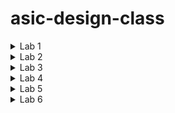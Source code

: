 # asic-design-class
<details>
<summary>Lab 1</summary>
LAB1

Task1: Create a C program and verify it using gcc compiler.
STEPS:

1.Create a file in editor in Linux environment.

![Screenshot from 2024-07-17 07-29-28](https://github.com/user-attachments/assets/7a9b5721-a2bd-4a11-9e49-fc43695f4ab9)

2.Compile code in termianl window using gcc compiler.

![Screenshot from 2024-07-17 07-27-37](https://github.com/user-attachments/assets/5ca86dc0-89c1-49e0-9e10-27c8faebe04b)

3.Executables will be generated after compilation,to run and check the output use the following command. 

![Screenshot from 2024-07-17 07-30-16](https://github.com/user-attachments/assets/6a38e971-0fe9-43e3-a660-22dc143eace3)

INITIAL CODE AND FINAL OUTPUT

![Screenshot from 2024-07-17 07-49-06](https://github.com/user-attachments/assets/90c15770-1cf6-4309-8d82-b1fe1c4ceddb)




Task2: Run the C program on a Riscv gcc compiler.

STEPS:

1.Compile the C code on Riscv compier using the following command.

![Screenshot from 2024-07-17 08-02-18](https://github.com/user-attachments/assets/ff557bf6-3b51-47cb-8c23-c0481ea32ea7)

2.Generate a new executable file.

![Screenshot from 2024-07-17 08-03-33](https://github.com/user-attachments/assets/7b8710da-989f-425d-b248-190ead3a1b50)

3.To look at the assembly code for the given C program use the following command.

![Screenshot from 2024-07-17 08-04-50](https://github.com/user-attachments/assets/5d98c9db-574c-4fe8-a384-48b2466ffdef)

4.To view some part of file at once use the following command and search for main to know the number of bytes used for its instruction set.

![Screenshot from 2024-07-17 08-06-05](https://github.com/user-attachments/assets/8fec103c-9ba3-4721-bf13-4e192687e7a2)

5.Now, instead of O1 in command we use Ofast so that we can reduce the number of bytes used by the main program.

![Screenshot from 2024-07-17 08-07-17](https://github.com/user-attachments/assets/df071282-7ac7-40b7-b362-6582d1172cf1)

6.Generate the assembly code for the above file and notice that the number of bytes used gets reduced to 12 instead of 15.
![Screenshot from 2024-07-17 08-08-52](https://github.com/user-attachments/assets/45e90a05-96fb-4614-b58b-e9a28c376b71)


INITIAL AND FINAL OUTPUT
![Screenshot from 2024-07-17 08-11-55](https://github.com/user-attachments/assets/60c5e1ee-1179-4bec-8dd8-0b661dbd5b32)

</details>


<details>
# LAB2
<summary>Lab 2</summary>

In Lab1 we compiled and executed our C code on gcc compiler, also in the second task we compiled our code on riscv compiler.
In this lab we will compile, execute and debug C code using riscv Simulator in Spike Simulation environment

## STEPS:


1.We executed our code using gcc compiler and spike simulator to check if both have the same result.
  To compile code in Spike Simultor we use the following command:
  
  ```bash
  riscv64-unknown-elf-gcc -Ofast -mabi=lp64 -march=rv64i -o sum1ton.o sum1ton.c 
  ```
  
  To run code in Spike Simulator we use the following command:
  
 ```bash 
 spike pk sum1ton.o
  ```
  
  Now we compared our gcc output and riscv output wich came out same.
  
  ![Screenshot from 2024-07-22 18-23-05](https://github.com/user-attachments/assets/a08930f4-1a75-44ac-bba4-e6cdda465dbd)

2.We tried to debug our code using spike by using the following command:

```bash   
spike -d pk sum1ton.o
 ```  
   
   Complete assembly code is shown into the terminal
   
  ![Screenshot from 2024-07-22 18-25-16](https://github.com/user-attachments/assets/b7d1e1a6-9168-40d7-bc47-4885d6780c14)


3.We want debug only the main part of the code manually so all the part which was before that we executed using the command
```bash
 until pc 0 100b0
```

  ![Screenshot from 2024-07-22 18-26-25](https://github.com/user-attachments/assets/99f7e1c1-9008-4726-98fa-544d167cbc03)
  

4.After this we wanted to run each step manually and noting down the values which are changing in each registers.
  First, we checked the values of register a2 by using the command
  ```bash
    reg 0 a2
  ```
  
  Initially it had 0x00000000000000b0
  After this we executed one line of code by pressing Enter so that the next line gets executed.
  The next was lui a2 0x1 which load the upper immediate that is the the bits from 12 to 31 with value 1 i.e, 0x00000000000100b0
  Again we checked the value of the register which now contained the changed value.
  
  ![Screenshot from 2024-07-22 18-27-34](https://github.com/user-attachments/assets/172905d9-82e6-4cf6-9db7-b71a060c78e8)

5.After this in the next instruction we loaded register a0 with value 0x21 and checked it.

 ![Screenshot from 2024-07-22 18-28-29](https://github.com/user-attachments/assets/31f2fb08-e19e-4642-87c2-1e88f6ada302)


6.The next instruction decremented the value present in the stack pointer by 16(in decimal) which is 10 in binary.
  Initially it had 0x0000003ffffffb50

After the execution of instruction it had 0x0000003ffffffb40

![Screenshot from 2024-07-22 18-33-49](https://github.com/user-attachments/assets/8261d937-119d-425e-a719-263faf653f87)

We can do the same for other instructions as well.
</details>


<details>
  <summary>Lab 3</summary>
# **LAB 3**

## To identify the type of instructions in RISC-V as R, I, S, B, U, J type, understand the differences between hardcoding 32-bit pattern of instructions and when the instructions are executed using RISC-V ISA.

### Different Types of Instructions in RISC-V

Instructions are classified in RISC-V based on their formats and functionality:

#### 1. R-Type (Register)
Used for arithmetic and logical operations where all operands are registers.  
Example: ADD, SUB, AND, OR, XOR, SLL, SRL, SLT.  
Format:

- **func7**  
  - Size: 7 bits  
  - Location: Bits 25 to 31 of the instruction  
  - Description: Differentiates between instructions within the same opcode and funct3.  

- **rs2 (Source Register 2)**  
  - Size: 5 bits  
  - Location: Bits 20 to 24 of the instruction  
  - Description: Specifies the second source register.  

- **rs1 (Source Register 1)**  
  - Size: 5 bits  
  - Location: Bits 15 to 19 of the instruction  
  - Description: Specifies the first source register.  

- **funct3**  
  - Size: 3 bits  
  - Location: Bits 12 to 14 of the instruction  
  - Description: Provides mid-level differentiation within the general category specified by the opcode.  

- **rd (Destination Register)**  
  - Size: 5 bits  
  - Location: Bits 7 to 11 of the instruction  
  - Description: Specifies the destination register.  

- **opcode**  
  - Size: 7 bits  
  - Location: Bits 0 to 6 of the instruction  
  - Description: Specifies the general operation category (e.g., arithmetic, logical, load, store, etc.).  

#### 2. I-Type (Immediate)  
Used for operations involving an immediate value.  
Example: ADDI, SLTI, ANDI, ORI, XORI, LW.  
Format:

- **opcode**  
  - Size: 7 bits  
  - Location: Bits 0 to 6 of the instruction.  
  - Description: Specifies the general operation category (e.g., arithmetic with immediate, load, etc.).  

- **rd**  
  - Size: 5 bits  
  - Location: Bits 7 to 11 of the instruction  
  - Description: Specifies the destination register.  

- **funct3**  
  - Size: 3 bits  
  - Location: Bits 12 to 14 of the instruction  
  - Description: Provides mid-level differentiation within the opcode category.  

- **rs1 (Source Register 1)**  
  - Size: 5 bits  
  - Location: Bits 15 to 19 of the instruction  
  - Description: Specifies the first source register.  

- **imm (Immediate Value)**  
  - Size: 12 bits  
  - Location: Bits 20 to 31 of the instruction  
  - Description: Represents a 12-bit immediate value used in the operation.  

#### 3. S-Type  
Used for storing instructions where data from a register is stored into memory.  
Format:

- **opcode**  
  - Size: 7 bits  
  - Location: Bits 0 to 6 of the instruction  
  - Description: Identifies the type of operation (e.g., store).  

- **imm (Immediate Value, lower 5 bits)**  
  - Size: 5 bits  
  - Location: Bits 7 to 11 of the instruction  
  - Description: Represents the lower 5 bits of the immediate value for address calculation.  

- **funct3**  
  - Size: 3 bits  
  - Location: Bits 12 to 14 of the instruction  
  - Description: Specifies the specific type of store operation.  

- **rs1 (Source Register 1)**  
  - Size: 5 bits  
  - Location: Bits 15 to 19 of the instruction  
  - Description: Specifies the base register for the store operation.  

- **rs2 (Source Register 2)**  
  - Size: 5 bits  
  - Location: Bits 20 to 24 of the instruction  
  - Description: Specifies the source register holding the data to be stored.  

- **imm (Immediate Value, upper 7 bits)**  
  - Size: 7 bits  
  - Location: Bits 25 to 31 of the instruction  
  - Description: Represents the upper 7 bits of the immediate value for address calculation.  

#### 4. B-Type  
Used for conditional branch instructions.  
Format:

- **opcode**  
  - Size: 7 bits  
  - Location: Bits 0 to 6 of the instruction  
  - Description: Specifies the general operation category (e.g., branch).  

- **imm[11] (Immediate Bit 11)**  
  - Size: 1 bit  
  - Location: Bit 7 of the instruction  
  - Description: Represents the 11th bit of the immediate value.  

- **imm[4:1] (Immediate Bits 4 to 1)**  
  - Size: 4 bits  
  - Location: Bits 8 to 11 of the instruction  
  - Description: Represents bits 4 to 1 of the immediate value.  

- **funct3**  
  - Size: 3 bits  
  - Location: Bits 12 to 14 of the instruction  
  - Description: Specifies the specific type of branch operation.  

- **rs1 (Source Register 1)**  
  - Size: 5 bits  
  - Location: Bits 15 to 19 of the instruction  
  - Description: Specifies the first source register for comparison.  

- **rs2 (Source Register 2)**  
  - Size: 5 bits  
  - Location: Bits 20 to 24 of the instruction  
  - Description: Specifies the second source register for comparison.  

- **imm[10:5] (Immediate Bits 10 to 5)**  
  - Size: 6 bits  
  - Location: Bits 25 to 30 of the instruction  
  - Description: Represents bits 10 to 5 of the immediate value.  

- **imm[12] (Immediate Bit 12)**  
  - Size: 1 bit  
  - Location: Bit 31  
  - Description: Represents the 12th bit of the immediate value.  

#### 5. U-Type  
The U-type format is used for instructions that need a 20-bit immediate value. These instructions include LUI (Load Upper Immediate) and AUIPC (Add Upper Immediate to PC).

- **opcode**  
  - Size: 7 bits  
  - Location: Bits 0 to 6 of the instruction  
  - Description: Specifies the general operation category.

- **rd**  
  - Size: 5 bits  
  - Location: Bits 7 to 11 of the instruction  
  - Description: Specifies the destination register.

- **imm[19:12]**  
  - Size: 8 bits  
  - Location: Bits 12 to 19 of the instruction  
  - Description: Represents bits 19 to 12 of the immediate value.

- **imm[11]**  
  - Size: 1 bit  
  - Location: Bit 20  
  - Description: Represents bit 11 of the immediate value.

- **imm[10:1]**  
  - Size: 10 bits  
  - Location: Bits 21 to 30 of the instruction  
  - Description: Represents bits 10 to 1 of the immediate value.

- **imm[20]**  
  - Size: 1 bit  
  - Location: Bit 31  
  - Description: Represents bit 20 of the immediate value.

#### 6. J-Type  
The J-type format is primarily used for jump instructions, such as JAL (Jump and Link).

- **opcode**  
  - Size: 7 bits  
  - Location: Bits 0 to 6 of the instruction  
  - Description: Specifies the operation. For JAL, the opcode is 1101111.

- **rd**  
  - Size: 5 bits  
  - Location: Bits 7 to 11 of the instruction  
  - Description: Specifies the destination register where the return address (PC + 4) will be stored.

- **imm[19:12]**  
  - Size: 8 bits  
  - Location: Bits 12 to 19 of the instruction  
  - Description: Represents bits 19 to 12 of the immediate value.

- **imm[11]**  
  - Size: 1 bit  
  - Location: Bit 20  
  - Description: Represents bit 11 of the immediate value.

- **imm[10:1]**  
  - Size: 10 bits  
  - Location: Bits 21 to 30 of the instruction  
  - Description: Represents bits 10 to 1 of the immediate value.

- **imm[20]**  
  - Size: 1 bit  
  - Location: Bit 31  
  - Description: Represents bit 20 of the immediate value.


## RISC-V Instructions with Hexadecimal Encodings


  ADD r8, r9, r10  
  #R-Type Instruction Format  
  func7 - 0000000  
  rs2 - 01010  
  rs1 - 01001  
  func3 - 000  
  rd - 01000  
  opcode - 0110011  
  0000000 01010 01001 000 01000 0110011
  Hex: 0x00a48433

  SUB r10, r8, r9  
  #R-Type Instruction Format  
  func7 - 0100000  
  rs2 - 01001  
  rs1 - 01000  
  func3 - 000  
  rd - 01010  
  opcode - 0110011  
  0100000 01001 01000 000 01010 0110011
  Hex: 0x40a48533

  AND r9, r8, r10  
  #R-Type Instruction Format  
  func7 - 0000000  
  rs2 - 01010  
  rs1 - 01000  
  func3 - 111  
  rd - 01001  
  opcode - 0110011  
  0000000 01010 01000 111 01001 0110011
  Hex: 0x00a407b3

  OR r8, r9, r5  
  #R-Type Instruction Format  
  func7 - 0000000  
  rs2 - 00101  
  rs1 - 01001  
  func3 - 110  
  rd - 01000  
  opcode - 0110011  
  0000000 00101 01001 110 01000 0110011
  Hex: 0x0054c733

  XOR r8, r8, r4  
  #R-Type Instruction Format  
  funct7: 0000000  
  rs2: 00100  
  rs1: 01000  
  funct3: 100  
  rd: 01000  
  opcode: 0110011  
  0000000 00100 01000 100 01000 0110011
  Hex: 0x00448633

  SLT r0, r1, r4  
  #R-Type Instruction Format  
  funct7: 0000000  
  rs2: 00100  
  rs1: 00001  
  funct3: 010  
  rd: 00000  
  opcode: 0110011  
  0000000 00100 00001 010 00000 0110011
  Hex: 0x0040a033

  ADDI r2, r2, 5  
  #I-Type Instruction Format  
  immediate: 000000000101  
  rs1: 00010  
  funct3: 000  
  rd: 00010  
  opcode: 0010011  
  000000000101 00010 000 00010 0010011
  Hex: 0x00510113

  SW r2, r0, 4  
  #S-Type Instruction Format  
  immediate: 0000000 00010  
  rs2: 00010  
  rs1: 00000  
  funct3: 010  
  opcode: 0100011  
  0000000 00010 00000 010 00100 0100011
  Hex: 0x00412023

  SRL r6, r1, r1  
  #R-Type Instruction Format  
  funct7: 0000000  
  rs2: 00001  
  rs1: 00001  
  funct3: 101  
  rd: 00110  
  opcode: 0110011  
  0000000 00001 00001 101 00110 0110011
  Hex: 0x001092b3

  BNE r0, r0, 20  
  #B-Type Instruction Format  
  immediate: 000000 01000 0  
  rs2: 00000  
  rs1: 00000  
  funct3: 001  
  opcode: 1100011  
  0000000 00000 00000 001 01000 1100011
  Hex: 0x01400063

  BEQ r0, r0, 15  
  #B-Type Instruction Format  
  immediate: 000000 01111 0  
  rs1: 00000  
  rs2: 00000  
  funct3: 000  
  opcode: 1100011  
  0000000 00000 00000 000 01111 1100011
  Hex: 0x00f00063

  LW r3, r1, 2  
  #I-type instruction format  
  immediate: 000000000010  
  rs1: 00001  
  funct3: 010  
  rd: 00011  
  opcode: 0000011  
  000000000010 00001 010 00011 0000011
  Hex: 0x00210183

  SLL r5, r1, r1  
  #R-Type instruction format  
  funct7: 0000000  
  rs2: 00001  
  rs1: 00001  
  funct3: 001  
  rd: 00101  
  opcode: 0110011  
  0000000 00001 00001 001 00101 0110011
  Hex: 0x001091b3



  ### RISC-V Instructions and Hexadecimal Values Table
  
  | Instruction      | Hexadecimal Value |
  |------------------|-------------------|
  | ADD r8, r9, r10  | 0x00a48433        |
  | SUB r10, r8, r9  | 0x40a48533        |
  | AND r9, r8, r10  | 0x00a407b3        |
  | OR r8, r9, r5    | 0x0054c733        |
  | XOR r8, r8, r4   | 0x00448633        |
  | SLT r0, r1, r4   | 0x0040a033        |
  | ADDI r2, r2, 5   | 0x00510113        |
  | SW r2, r0, 4     | 0x00412023        |
  | SRL r6, r1, r1   | 0x001092b3        |
  | BNE r0, r0, 20   | 0x01400063        |
  | BEQ r0, r0, 15   | 0x00f00063        |
  | LW r3, r1, 2     | 0x00210183        |
  | SLL r5, r1, r1   | 0x001091b3        |



 ### Verilog Hardcoded values and RISCv ISA 


  

  | Assembly Code        | Hardcoded Hex Value | 32-bit RISC-V Instruction (Hex) |
  |----------------------|---------------------|---------------------------------|
  | add r6, r1, r2       | 32'h02208300        | 0x00208333                      |
  | sub r7, r1, r2       | 32'h02209380        | 0x402083b3                      |
  | and r8, r1, r3       | 32'h0230a400        | 0x0030a333                      |
  | or r9, r2, r5        | 32'h02513480        | 0x005123b3                      |
  | xor r10, r1, r4      | 32'h0240c500        | 0x0040a333                      |
  | slt r11, r2, r4      | 32'h02415580        | 0x004123b3                      |
  | addi r12, r4, 5      | 32'h00520600        | 0x00520613                      |
  | sw r3, r1, 2         | 32'h00209181        | 0x00212023                      |
  | lw r13, r1, 2        | 32'h00208681        | 0x00208683                      |
  | beq r0, r0, 15       | 32'h00f00002        | 0x00f00063                      |
  | add r14, r2, r2      | 32'h00210700        | 0x002103b3                      |
  | bne r0, r1, 20       | 32'h01409002        | 0x01409063                      |
  | sll r15, r1, r2(2)   | 32'h00208783        | 0x002087b3                      |
  | srl r16, r14, r2(2)  | 32'h00271803        | 0x002718b3                      |

Waveform snapshots for command for Verilog netlist and testbench

![Screenshot from 2024-07-29 12-55-34](https://github.com/user-attachments/assets/a4422c3d-d251-4c78-bbc6-8bb002c71959)

We obtained the following waveforms by executing the following commands on terminal:

```
iverilog -o iiitb_rv32i_tb iiitb_rv32i.v iiitb_rv32i_tb.v
```
This command compiles the Verilog source files and generates an executable named iiitb_rv32i_tb.

```
vvp iiitb_rv32i_tb
```
This command executes the simulation, and during this process, it generates a Value Change Dump (VCD) file (named iiitb_rv32i.vcd specified in the testbench).

```
gtkwave iiitb_rv32i.vcd
```

This command launches GTKWave and opens the specified VCD file, to visually inspect the waveforms and analyze the behavior of Verilog design and testbench.

```
Add R6, R2, R1
```

![Your paragraph text (1)](https://github.com/user-attachments/assets/b7027ff8-64eb-4a5b-89ac-dea30e2b5749)  


```
SUB R7, R1, R2
```

![32 bit instruction for SUB R7, R1, R2](https://github.com/user-attachments/assets/7876f010-14eb-4a0b-9779-c7581ca3c2d0)  



```
AND R8, R1, R3
```

![output of 3 and 1 will be 1 (0011) (0001) = (0001)](https://github.com/user-attachments/assets/70005853-ba64-44aa-89ff-99acfb30d479)  

  
```
OR R9, R2, R5
```
![output of 2  5 will be 7 (0010)  (0101) = (0111)](https://github.com/user-attachments/assets/3cc92644-9524-42a8-9962-402a19cc668e)  


```
XOR R10, R1, R4
```
 ![Untitled design](https://github.com/user-attachments/assets/54035e1f-6630-493a-948e-e353ee2f2208)  
 
```
SLT R1, R2, R4
```  
     
![Values stored in two different registers](https://github.com/user-attachments/assets/5eb768f6-09ec-42fc-93db-9a1c355dea2d)  

```
ADDI R12, R4, R5
```
![Your paragraph text](https://github.com/user-attachments/assets/c3c70c0e-f9d6-4ff1-97bc-ebb4cbf797c3)  

```
BEQ R0, R0, 15
```
![value stored in register R0](https://github.com/user-attachments/assets/a8d327c7-dfe5-4610-8dbb-67f2e569a5c8)      


</details>

<details>
  <summary>Lab 4</summary>
Task : To verify the output through gcc compiler and riscv compiler
Steps:
  
1. Write a code which can be compiled using gcc and riscv gcc
   
  ```#include <limits.h>
#include <stdbool.h>
#include <stdio.h>

#define V 9	

int minDistance(int dist[], bool sptSet[])	
{
    // Initialize min value
    int min = INT_MAX, min_index;

    for (int v = 0; v < V; v++)
        if (sptSet[v] == false && dist[v] <= min)
            min = dist[v], min_index = v;

    return min_index;
}


void printSolution(int dist[])
{
    printf("Vertex \t\t Distance from Source\n");
    for (int i = 0; i < V; i++)
        printf("%d \t\t\t\t %d\n", i, dist[i]);
}

void dijkstra(int graph[V][V], int src)
{
    int dist[V]; 

    bool sptSet[V]; 

    
    for (int i = 0; i < V; i++)
        dist[i] = INT_MAX, sptSet[i] = false;

   
    dist[src] = 0;

    
    for (int count = 0; count < V - 1; count++) {
        
        int u = minDistance(dist, sptSet);

        
        sptSet[u] = true;

        
        for (int v = 0; v < V; v++)

           
            if (!sptSet[v] && graph[u][v]
                && dist[u] != INT_MAX
                && dist[u] + graph[u][v] < dist[v])
                dist[v] = dist[u] + graph[u][v];
    }

   
    printSolution(dist);
}


int main()
{
   
    int graph[V][V] = { { 0, 4, 0, 0, 0, 0, 0, 8, 0 },
                        { 4, 0, 8, 0, 0, 0, 0, 11, 0 },
                        { 0, 8, 0, 7, 0, 4, 0, 0, 2 },
                        { 0, 0, 7, 0, 9, 14, 0, 0, 0 },
                        { 0, 0, 0, 9, 0, 10, 0, 0, 0 },
                        { 0, 0, 4, 14, 10, 0, 2, 0, 0 },
                        { 0, 0, 0, 0, 0, 2, 0, 1, 6 },
                        { 8, 11, 0, 0, 0, 0, 1, 0, 7 },
                        { 0, 0, 2, 0, 0, 0, 6, 7, 0 } };

    
    dijkstra(graph, 0);

    return 0;
}
```
2. Compile the code using gcc

![Screenshot from 2024-08-14 10-47-36](https://github.com/user-attachments/assets/87c8daa8-6af9-4adf-b248-daab4f6cd8c9)

3.Compile the code using riscv gcc

![Screenshot from 2024-08-14 10-47-45](https://github.com/user-attachments/assets/5db17abd-bdac-4cda-b59d-f84953b22a4f)

4. Comparing the outputs of both

![Screenshot from 2024-08-14 10-50-03](https://github.com/user-attachments/assets/7b63b14b-9097-487c-bc60-a79a795127f6)

Conlusion:
Output of GCC and RISCV are same
</details>

<details>
<summary>Lab 5</summary>

# Task - 1 : Digital logic using MakerChip IDE

Makerchip IDE
![Screenshot (431)](https://github.com/user-attachments/assets/8848c3f6-43ca-46af-bf73-5e2ed4b627d5)

### Sequential Calculator
![Screenshot 2024-08-22 001427](https://github.com/user-attachments/assets/66e5486f-deb1-487b-a226-1633c6d0174f)
 ```
\m5_TLV_version 1d: tl-x.org
\m5
   
   // =================================================
   // Welcome!  New to Makerchip? Try the "Learn" menu.
   // =================================================
   
   //use(m5-1.0)   /// uncomment to use M5 macro library.
\SV
   // Macro providing required top-level module definition, random
   // stimulus support, and Verilator config.
   m5_makerchip_module   // (Expanded in Nav-TLV pane.)
\TLV
   $reset = *reset; 
   $clk_vai = *clk;

           
         
   $val1[31:0] = $rand1[3:0];
   $val2[31:0] = $rand2[3:0];
   $sum[31:0] = >>1$f + $val2;
   $diff[31:0] = >>1$f - $val2;
   $prod[31:0] = >>1$f * $val2;
   $quot[31:0] = >>1$f / $val2;

   $f[31:0] = $reset ? 0:(($sel[1:0] == 0) ? $sum : ($sel[1:0]==1) ? $diff : ($sel[1:0]==2) ? $prod : $quot);

   
   // Assert these to end simulation (before Makerchip cycle limit).
   *passed = *cyc_cnt > 40;
   *failed = 1'b0;
\SV
   endmodule

​

```
![Screenshot (441)](https://github.com/user-attachments/assets/10567c16-457e-4afc-8459-b26aa31da3b6)


### Cycle Calculator

![Screenshot 2024-08-22 003128](https://github.com/user-attachments/assets/6b51b546-1e19-477d-b548-c1fa7e223bc3)

```
\m5_TLV_version 1d: tl-x.org
\m5
   
   // =================================================
   // Welcome!  New to Makerchip? Try the "Learn" menu.
   // =================================================
   
   //use(m5-1.0)   /// uncomment to use M5 macro library.
\SV
   // Macro providing required top-level module definition, random
   // stimulus support, and Verilator config.
   m5_makerchip_module   // (Expanded in Nav-TLV pane.)
\TLV
   
   
   |calc
      @1
         $reset = *reset;
         $clk_vai = *clk;
         $val1[31:0] = $rand1[3:0];
         $val2[31:0] = $rand2[3:0];
         $sum[31:0] = >>2$f + $val2;
         $diff[31:0] = >>2$f - $val2;
         $prod[31:0] = >>2$f * $val2;
         $quot[31:0] = >>2$f / $val2;
         
        
         
      @2
         $valid = $reset ? 1 : (!>>1$valid + 1);
         $valid_or_reset = ~$valid || $reset;
         $f[31:0] = $valid_or_reset ? 0 : (($sel[1:0] == 0) ? $sum : ($sel[1:0]==1) ? $diff : ($sel[1:0]==2) ? $prod : $quot);
         
   
  
   
   // Assert these to end simulation (before Makerchip cycle limit).
   *passed = *cyc_cnt > 40;
   *failed = 1'b0;
\SV
   endmodule

```
![Screenshot (442)](https://github.com/user-attachments/assets/69451ddf-5706-47fc-8ca9-ebb245db5918)


### Total Distance Calculator
```
\m4_TLV_version 1d: tl-x.org
\SV

	`include "sqrt32.v";
	 m4_makerchip_module
   
\TLV
   
   |calc
      @1
         $reset = *reset;
      ?$valid
         @1
            $aa_sq[31:0] = $aa[3:0] * $aa;
            $bb_sq[31:0] = $bb[3:0] * $bb;
         @2
            $cc_sq[31:0] = $aa_sq + $bb_sq;
         @3
            $cc[31:0] = sqrt($cc_sq);
      @4
         $tot_dist[63:0] = $reset ? '0 : $valid ? >>1$tot_dist + $cc : >>1$tot_dist;//$RETAIN
         
   //...
   
   // Assert these to end simulation (before Makerchip cycle limit).
!  *passed = *cyc_cnt > 16'd30;

\SV
   endmodule

```
![Screenshot (439)](https://github.com/user-attachments/assets/d26a613e-44f1-4274-93bb-7b4b937458e2)

## Task - 2 : RISCv Core with Pipeline
```
\m4_TLV_version 1d: tl-x.org
\SV
   // Template code can be found in: https://github.com/stevehoover/RISC-V_MYTH_Workshop
   
   m4_include_lib(['https://raw.githubusercontent.com/BalaDhinesh/RISC-V_MYTH_Workshop/master/tlv_lib/risc-v_shell_lib.tlv'])

\SV
   m4_makerchip_module   // (Expanded in Nav-TLV pane.)
\TLV

   // /====================\
   // | Sum 1 to 9 Program |
   // \====================/
   //
   // Add 1,2,3,...,9 (in that order).
   //
   // Regs:
   //  r10 (a0): In: 0, Out: final sum
   //  r12 (a2): 10
   //  r13 (a3): 1..10
   //  r14 (a4): Sum
   // 
   // External to function:
   m4_asm(ADD, r10, r0, r0)             // Initialize r10 (a0) to 0.
   // Function:
   m4_asm(ADD, r14, r10, r0)            // Initialize sum register a4 with 0x0
   m4_asm(ADDI, r12, r10, 1010)         // Store count of 10 in register a2.
   m4_asm(ADD, r13, r10, r0)            // Initialize intermediate sum register a3 with 0
   // Loop:
   m4_asm(ADD, r14, r13, r14)           // Incremental addition
   m4_asm(ADDI, r13, r13, 1)            // Increment intermediate register by 1
   m4_asm(BLT, r13, r12, 1111111111000) // If a3 is less than a2, branch to label named <loop>
   m4_asm(ADD, r10, r14, r0)            // Store final result to register a0 so that it can be read by main program
   m4_asm(SW, r0, r10, 10000)           // Store r10 result in dmem
   m4_asm(LW, r17, r0, 10000)           // Load contents of dmem to r17
   m4_asm(JAL, r7, 00000000000000000000) // Done. Jump to itself (infinite loop). (Up to 20-bit signed immediate plus implicit 0 bit (unlike JALR) provides byte address; last immediate bit should also be 0)
   m4_define_hier(['M4_IMEM'], M4_NUM_INSTRS)

   |cpu
      @0
         $reset = *reset;
         
         //PC fetch - branch, jumps and loads introduce 2 cycle bubbles in this pipeline
         $pc[31:0] = >>1$reset ? '0 : (>>3$valid_taken_br ? >>3$br_tgt_pc :
                                       >>3$valid_load     ? >>3$inc_pc[31:0] :
                                       >>3$jal_valid      ? >>3$br_tgt_pc :
                                       >>3$jalr_valid     ? >>3$jalr_tgt_pc :
                                                     (>>1$inc_pc[31:0]));
         // Access instruction memory using PC
         $imem_rd_en = ~ $reset;
         $imem_rd_addr[M4_IMEM_INDEX_CNT-1:0] = $pc[M4_IMEM_INDEX_CNT+1:2];
         
         
      @1
         //Getting instruction from IMem
         $instr[31:0] = $imem_rd_data[31:0];
         
         //Increment PC
         $inc_pc[31:0] = $pc[31:0] + 32'h4;
         
         //Decoding I,R,S,U,B,J type of instructions based on opcode [6:0]
         //Only [6:2] is used here because this implementation is for RV64I which does not use [1:0]
         $is_i_instr = $instr[6:2] ==? 5'b0000x ||
                       $instr[6:2] ==? 5'b001x0 ||
                       $instr[6:2] == 5'b11001;
         
         $is_r_instr = $instr[6:2] == 5'b01011 ||
                       $instr[6:2] ==? 5'b011x0 ||
                       $instr[6:2] == 5'b10100;
         
         $is_s_instr = $instr[6:2] ==? 5'b0100x;
         
         $is_u_instr = $instr[6:2] ==? 5'b0x101;
         
         $is_b_instr = $instr[6:2] == 5'b11000;
         
         $is_j_instr = $instr[6:2] == 5'b11011;
         
         //Immediate value decode
         $imm[31:0] = $is_i_instr ? { {21{$instr[31]}} , $instr[30:20]} :
                      $is_s_instr ? { {21{$instr[31]}} , $instr[30:25] , $instr[11:8] , $instr[7]} :
                      $is_b_instr ? { {20{$instr[31]}} , $instr[7] , $instr[30:25] , $instr[11:8] , 1'b0} :
                      $is_u_instr ? { $instr[31] , $instr[30:12] , { 12{1'b0}} } :
                      $is_j_instr ? { {12{$instr[31]}} , $instr[19:12] , $instr[20] , $instr[30:21] , 1'b0} :
                      >>1$imm[31:0];
         
         //Generate valid signals for each instruction fields
         $rs1_or_funct3_valid    = $is_r_instr || $is_i_instr || $is_s_instr || $is_b_instr;
         $rs2_valid              = $is_r_instr || $is_s_instr || $is_b_instr;
         $rd_valid               = $is_r_instr || $is_i_instr || $is_u_instr || $is_j_instr;
         $funct7_valid           = $is_r_instr;
         
         //Decode other fields of instruction - source and destination registers, funct, opcode
         ?$rs1_or_funct3_valid
            $rs1[4:0]    = $instr[19:15];
            $funct3[2:0] = $instr[14:12];
         
         ?$rs2_valid
            $rs2[4:0]    = $instr[24:20];
         
         ?$rd_valid
            $rd[4:0]     = $instr[11:7];
         
         ?$funct7_valid
            $funct7[6:0] = $instr[31:25];
         
         $opcode[6:0] = $instr[6:0];
         
         //Decode instruction in subset of base instruction set based on RISC-V 32I
         $dec_bits[10:0] = {$funct7[5],$funct3,$opcode};
         
         //Branch instructions
         $is_beq   = $dec_bits ==? 11'bx_000_1100011;
         $is_bne   = $dec_bits ==? 11'bx_001_1100011;
         $is_blt   = $dec_bits ==? 11'bx_100_1100011;
         $is_bge   = $dec_bits ==? 11'bx_101_1100011;
         $is_bltu  = $dec_bits ==? 11'bx_110_1100011;
         $is_bgeu  = $dec_bits ==? 11'bx_111_1100011;
         
         //Jump instructions
         $is_auipc = $dec_bits ==? 11'bx_xxx_0010111;
         $is_jal   = $dec_bits ==? 11'bx_xxx_1101111;
         $is_jalr  = $dec_bits ==? 11'bx_000_1100111;
         
         //Arithmetic instructions
         $is_addi  = $dec_bits ==? 11'bx_000_0010011;
         $is_add   = $dec_bits ==  11'b0_000_0110011;
         $is_lui   = $dec_bits ==? 11'bx_xxx_0110111;
         $is_slti  = $dec_bits ==? 11'bx_010_0010011;
         $is_sltiu = $dec_bits ==? 11'bx_011_0010011;
         $is_xori  = $dec_bits ==? 11'bx_100_0010011;
         $is_ori   = $dec_bits ==? 11'bx_110_0010011;
         $is_andi  = $dec_bits ==? 11'bx_111_0010011;
         $is_slli  = $dec_bits ==? 11'b0_001_0010011;
         $is_srli  = $dec_bits ==? 11'b0_101_0010011;
         $is_srai  = $dec_bits ==? 11'b1_101_0010011;
         $is_sub   = $dec_bits ==? 11'b1_000_0110011;
         $is_sll   = $dec_bits ==? 11'b0_001_0110011;
         $is_slt   = $dec_bits ==? 11'b0_010_0110011;
         $is_sltu  = $dec_bits ==? 11'b0_011_0110011;
         $is_xor   = $dec_bits ==? 11'b0_100_0110011;
         $is_srl   = $dec_bits ==? 11'b0_101_0110011;
         $is_sra   = $dec_bits ==? 11'b1_101_0110011;
         $is_or    = $dec_bits ==? 11'b0_110_0110011;
         $is_and   = $dec_bits ==? 11'b0_111_0110011;
         
         //Store instructions
         $is_sb    = $dec_bits ==? 11'bx_000_0100011;
         $is_sh    = $dec_bits ==? 11'bx_001_0100011;
         $is_sw    = $dec_bits ==? 11'bx_010_0100011;
         
         //Load instructions - support only 4 byte load
         $is_load  = $dec_bits ==? 11'bx_xxx_0000011;
         
         $is_jump = $is_jal || $is_jalr;
         
      @2
         //Get Source register values from reg file
         $rf_rd_en1 = $rs1_or_funct3_valid;
         $rf_rd_en2 = $rs2_valid;
         
         $rf_rd_index1[4:0] = $rs1[4:0];
         $rf_rd_index2[4:0] = $rs2[4:0];
         
         //Register file bypass logic - data forwarding from ALU to resolve RAW dependence
         $src1_value[31:0] = $rs1_bypass ? >>1$result[31:0] : $rf_rd_data1[31:0];
         $src2_value[31:0] = $rs2_bypass ? >>1$result[31:0] : $rf_rd_data2[31:0];
         
         //Branch target PC computation for branches and JAL
         $br_tgt_pc[31:0] = $imm[31:0] + $pc[31:0];
         
         //RAW dependence check for ALU data forwarding
         //If previous instruction was writing to reg file, and current instruction is reading from same register
         $rs1_bypass = >>1$rf_wr_en && (>>1$rd == $rs1);
         $rs2_bypass = >>1$rf_wr_en && (>>1$rd == $rs2);
         
      @3
         //ALU
         $result[31:0] = $is_addi  ? $src1_value +  $imm :
                         $is_add   ? $src1_value +  $src2_value :
                         $is_andi  ? $src1_value &  $imm :
                         $is_ori   ? $src1_value |  $imm :
                         $is_xori  ? $src1_value ^  $imm :
                         $is_slli  ? $src1_value << $imm[5:0]:
                         $is_srli  ? $src1_value >> $imm[5:0]:
                         $is_and   ? $src1_value &  $src2_value:
                         $is_or    ? $src1_value |  $src2_value:
                         $is_xor   ? $src1_value ^  $src2_value:
                         $is_sub   ? $src1_value -  $src2_value:
                         $is_sll   ? $src1_value << $src2_value:
                         $is_srl   ? $src1_value >> $src2_value:
                         $is_sltu  ? $sltu_rslt[31:0]:
                         $is_sltiu ? $sltiu_rslt[31:0]:
                         $is_lui   ? {$imm[31:12], 12'b0}:
                         $is_auipc ? $pc + $imm:
                         $is_jal   ? $pc + 4:
                         $is_jalr  ? $pc + 4:
                         $is_srai  ? ({ {32{$src1_value[31]}} , $src1_value} >> $imm[4:0]) :
                         $is_slt   ? (($src1_value[31] == $src2_value[31]) ? $sltu_rslt : {31'b0, $src1_value[31]}):
                         $is_slti  ? (($src1_value[31] == $imm[31]) ? $sltiu_rslt : {31'b0, $src1_value[31]}) :
                         $is_sra   ? ({ {32{$src1_value[31]}}, $src1_value} >> $src2_value[4:0]) :
                         $is_load  ? $src1_value +  $imm :
                         $is_s_instr ? $src1_value + $imm :
                                    32'bx;
         
         $sltu_rslt[31:0]  = $src1_value <  $src2_value;
         $sltiu_rslt[31:0] = $src1_value <  $imm;
         
         //Jump instruction target PC computation
         $jalr_tgt_pc[31:0] = $imm[31:0] + $src1_value[31:0]; 
         
         //Branch resolution
         $taken_br = $is_beq ? ($src1_value == $src2_value) :
                     $is_bne ? ($src1_value != $src2_value) :
                     $is_blt ? (($src1_value < $src2_value) ^ ($src1_value[31] != $src2_value[31])) :
                     $is_bge ? (($src1_value >= $src2_value) ^ ($src1_value[31] != $src2_value[31])) :
                     $is_bltu ? ($src1_value < $src2_value) :
                     $is_bgeu ? ($src1_value >= $src2_value) :
                     1'b0;
         
         //Current instruction is valid if one of the previous 2 instructions were not (taken_branch or load or jump)
         $valid = ~(>>1$valid_taken_br || >>2$valid_taken_br || >>1$is_load || >>2$is_load || >>2$jump_valid || >>1$jump_valid);
         
         //Current instruction is valid & is a taken branch
         $valid_taken_br = $valid && $taken_br;
         
         //Current instruction is valid & is a load
         $valid_load = $valid && $is_load;
         
         //Current instruction is valid & is jump
         $jump_valid = $valid && $is_jump;
         $jal_valid  = $valid && $is_jal;
         $jalr_valid = $valid && $is_jalr;
         
         //Destination register update - ALU result or load result depending on instruction
         $rf_wr_en = (($rd != '0) && $rd_valid && $valid) || >>2$valid_load;
         $rf_wr_index[4:0] = $valid ? $rd[4:0] : >>2$rd[4:0];
         $rf_wr_data[31:0] = $valid ? $result[31:0] : >>2$ld_data[31:0];
         
      @4
         //Data memory access for load, store
         $dmem_addr[3:0]     =  $result[5:2];
         $dmem_wr_en         =  $valid && $is_s_instr;
         $dmem_wr_data[31:0] =  $src2_value[31:0];
         $dmem_rd_en         =  $valid_load;
         
      
         //Write back data read from load instruction to register
         $ld_data[31:0]      =  $dmem_rd_data[31:0];
         
      
      

      // Note: Because of the magic we are using for visualisation, if visualisation is enabled below,
      //       be sure to avoid having unassigned signals (which you might be using for random inputs)
      //       other than those specifically expected in the labs. You'll get strange errors for these.

   
   // Assert these to end simulation (before Makerchip cycle limit).
   //Checks if sum of numbers from 1 to 9 is obtained in reg[17] and runs 10 cycles extra after this is met
   *passed = |cpu/xreg[17]>>10$value == (1+2+3+4+5+6+7+8+9);
   //Run for 200 cycles without any checks
   //*passed = *cyc_cnt > 200;
   *failed = 1'b0;
   
   // Macro instantiations for:
   //  o instruction memory
   //  o register file
   //  o data memory
   //  o CPU visualization
   |cpu
      m4+imem(@1)    // Args: (read stage)
      m4+rf(@2, @3)  // Args: (read stage, write stage) - if equal, no register bypass is required
      m4+dmem(@4)    // Args: (read/write stage)
   
   m4+cpu_viz(@4)    // For visualisation, argument should be at least equal to the last stage of CPU logic
                       // @4 would work for all labs
\SV
   endmodule

```

Attached is the image of the fully pipelined CPU

![Screenshot 2024-08-22 024458](https://github.com/user-attachments/assets/4dccdd38-f011-41a8-9fa3-c3cb9e95abc7)

![Screenshot (448)](https://github.com/user-attachments/assets/1357ac00-2aca-41ae-9b08-627b99c534dd)


![Screenshot (445)](https://github.com/user-attachments/assets/1c03eebc-106f-4b94-9904-c915b8edb9a5)

</details>


<details>
	<summary> Lab 6</summary>

 
#  Task - Conversion of TLV code into Verilog code using Sandpiper and then simulate it using iverilog and GTKwave


1. Install the given packages using the given command
   
```
   sudo apt install make python python3 python3-pip git iverilog gtkwave
   sudo apt-get install python3-venv
   python3 -m venv .venv
   source ~/.venv/bin/activate
   pip3 install pyyaml click sandpiper-saas
```

2. Clone the repositry and move into the required repositry
   
```
   git clone https://github.com/manili/VSDBabySoC.git
   cd VSDBabySoC
```

3.Converte .tllv file into .v file
```   
  sandpiper-saas -i home/vsduser/VSDBabySoC/src/module/vai_rvmyth.tlv -o vai_rvmyth.v --bestsv -- 
  noline -p verilog --outdir home/vsduser/VSDBabySoC/src/module/
  make pre_synth_sim
```

4. Compile amd simulate using the following command
 ``` 
  iverilog -o output/pre_synth_sim.out -DPRE_SYNTH_SIM home/vsduser/VSDBabySoC/src/module/testbench.v -I 
  src/include -I home/vsduser/VSDBabySoCsrc/module
  cd output
  ./pre_synth_sim.out
```

5. Open the waveform using the following command
```   
  gtkwave pre_synth_sim.out
```   



![Screenshot from 2024-08-27 08-26-44](https://github.com/user-attachments/assets/97e80f54-b01d-461d-aecc-ac5898dd9035)



Comparison with Makerchip results

From GTK waveform
![Screenshot from 2024-08-27 02-45-01](https://github.com/user-attachments/assets/4a7cd729-475b-486e-b59c-e5bc78a07fb2)

From Makerchip IDE
![Screenshot (445)](https://github.com/user-attachments/assets/1c03eebc-106f-4b94-9904-c915b8edb9a5)

</details>


